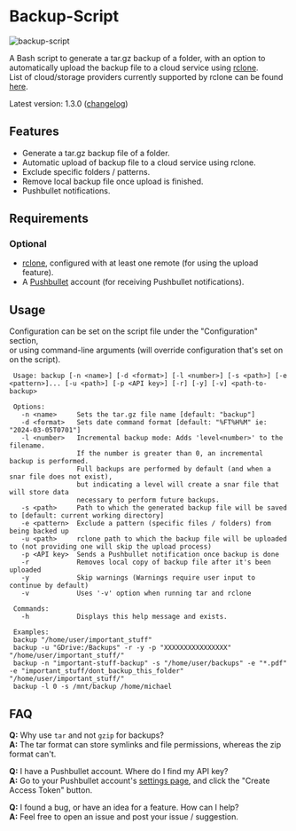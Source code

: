 # Backup-Script

![backup-script](https://user-images.githubusercontent.com/8832013/84669169-3bce8200-af2d-11ea-850c-d40e2521e6d5.png)

A Bash script to generate a tar.gz backup of a folder, with an option to automatically upload the backup file to a cloud service using [rclone](https://github.com/rclone/rclone).  
List of cloud/storage providers currently supported by rclone can be found [here](https://github.com/rclone/rclone#storage-providers).

Latest version: 1.3.0 ([changelog](changelog.md))

## Features
* Generate a tar.gz backup file of a folder.
* Automatic upload of backup file to a cloud service using rclone.
* Exclude specific folders / patterns.
* Remove local backup file once upload is finished.
* Pushbullet notifications.

##  Requirements
### Optional
* [rclone](https://github.com/rclone/rclone), configured with at least one remote (for using the upload feature).
* A [Pushbullet](https://www.pushbullet.com/) account (for receiving Pushbullet notifications).

## Usage
Configuration can be set on the script file under the "Configuration" section,  
or using command-line arguments (will override configuration that's set on on the script).
```
 Usage: backup [-n <name>] [-d <format>] [-l <number>] [-s <path>] [-e <pattern>]... [-u <path>] [-p <API key>] [-r] [-y] [-v] <path-to-backup>

 Options:
   -n <name>     Sets the tar.gz file name [default: "backup"]
   -d <format>   Sets date command format [default: "%FT%H%M" ie: "2024-03-05T0701"]
   -l <number>   Incremental backup mode: Adds 'level<number>' to the filename.
                 If the number is greater than 0, an incremental backup is performed.
                 Full backups are performed by default (and when a snar file does not exist), 
                 but indicating a level will create a snar file that will store data 
                 necessary to perform future backups.
   -s <path>     Path to which the generated backup file will be saved to [default: current working directory]
   -e <pattern>  Exclude a pattern (specific files / folders) from being backed up
   -u <path>     rclone path to which the backup file will be uploaded to (not providing one will skip the upload process)
   -p <API key>  Sends a Pushbullet notification once backup is done
   -r            Removes local copy of backup file after it's been uploaded
   -y            Skip warnings (Warnings require user input to continue by default)
   -v            Uses '-v' option when running tar and rclone

 Commands:
   -h            Displays this help message and exists.

 Examples:
 backup "/home/user/important_stuff"
 backup -u "GDrive:/Backups" -r -y -p "XXXXXXXXXXXXXXXX" "/home/user/important_stuff/" 
 backup -n "important-stuff-backup" -s "/home/user/backups" -e "*.pdf" -e "important_stuff/dont_backup_this_folder" "/home/user/important_stuff/"
 backup -l 0 -s /mnt/backup /home/michael
```

## FAQ
**Q:** Why use `tar` and not `gzip` for backups?  
**A:** The tar format can store symlinks and file permissions, whereas the zip format can't.

**Q:** I have a Pushbullet account. Where do I find my API key?  
**A:** Go to your Pushbullet account's [settings page](https://www.pushbullet.com/#settings/account), and click the "Create Access Token" button.

**Q:** I found a bug, or have an idea for a feature. How can I help?  
**A:** Feel free to open an issue and post your issue / suggestion.

